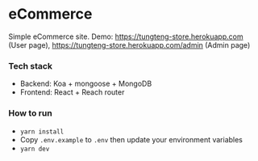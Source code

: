 # eCommerce
Simple eCommerce site. Demo: https://tungteng-store.herokuapp.com (User page), https://tungteng-store.herokuapp.com/admin (Admin page)

### Tech stack
- Backend: Koa + mongoose + MongoDB
- Frontend: React + Reach router

### How to run

- `yarn install`
- Copy `.env.example` to `.env` then update your environment variables
- `yarn dev`
